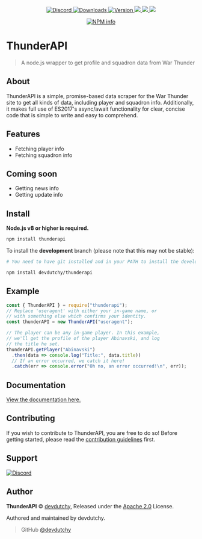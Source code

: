 <div align="center">
  <p>
    <a href="https://discord.gg/uApUXn6">
      <img src="https://discordapp.com/api/guilds/297442085861064705/embed.png" alt="Discord" />
    </a>
    <a href="https://www.npmjs.com/package/thunderapi">
      <img src="https://img.shields.io/npm/dt/thunderapi.svg" alt="Downloads" />
    </a>
    <a href="https://www.npmjs.com/package/thunderapi">
      <img src="https://img.shields.io/npm/v/thunderapi.svg" alt="Version" />
    </a>
    <a href="https://david-dm.org/devdutchy/thunderapi" alt="Dependencies">
      <img src="https://david-dm.org/devdutchy/thunderapi.svg" />
    </a>
    <a href="https://paypal.me/TheDutchy" alt="Donate on PayPal">
      <img src="https://img.shields.io/badge/donate-PayPal-009cde.svg" />
    </a>
    <a href="https://travis-ci.org/devdutchy/thunderapi">
      <img src="https://api.travis-ci.org/devdutchy/thunderapi.svg?branch=master" />
    </a>
  </p>
  <p>
    <a href="https://nodei.co/npm/thunderapi/">
      <img src="https://nodei.co/npm/thunderapi.png?downloads=true&stars=true" alt="NPM info" />
    </a>
  </p>
</div>

# ThunderAPI

> A node.js wrapper to get profile and squadron data from War Thunder

## About

ThunderAPI is a simple, promise-based data scraper for the War Thunder site to get all kinds of data, including player and squadron info. Additionally, it makes full use of ES2017's async/await functionality for clear, concise code that is simple to write and easy to comprehend.

## Features

- Fetching player info
- Fetching squadron info

## Coming soon

- Getting news info
- Getting update info

## Install

**Node.js v8 or higher is required.**

```bash
npm install thunderapi
```

To install the **development** branch (please note that this may not be stable):

```bash
# You need to have git installed and in your PATH to install the development branch

npm install devdutchy/thunderapi
```

## Example

```js
const { ThunderAPI } = require("thunderapi");
// Replace 'useragent' with either your in-game name, or
// with something else which confirms your identity.
const thunderAPI = new ThunderAPI("useragent");

// The player can be any in-game player. In this example,
// we'll get the profile of the player Abinavski, and log
// the title he set.
thunderAPI.getPlayer("Abinavski")
  .then(data => console.log("Title:", data.title))
  // If an error occurred, we catch it here!
  .catch(err => console.error("Oh no, an error occurred!\n", err));
```

## Documentation

[View the documentation here.](http://docs.dutchy.ga)

## Contributing

If you wish to contribute to ThunderAPI, you are free to do so! Before getting started, please read the [contribution guidelines](https://github.com/devdutchy/thunderapi/blob/master/.github/CONTRIBUTING.md) first.

## Support

[![Discord](https://discordapp.com/api/guilds/297442085861064705/embed.png?style=banner2)](https://discord.gg/qWbWNbB)

## Author

**ThunderAPI** © [devdutchy](https://github.com/devdutchy), Released under the [Apache 2.0](https://github.com/devdutchy/thunderapi/blob/master/LICENSE) License.

Authored and maintained by devdutchy.

> GitHub [@devdutchy](https://github.com/devdutchy)